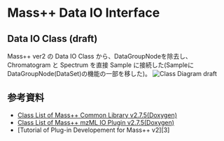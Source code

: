 # Mass++ Data IO Interface

## Data IO Class (draft)
Mass++ ver2 の Data IO Class から、DataGroupNodeを除去し、Chromatogram と Spectrum を直接 Sample に接続した(SampleにDataGroupNode(DataSet)の機能の一部を移した)。
![Class Diagram draft](http://hautbois.jp/~masaki/mspp-common-lib/DataClass_draft1.png "Class diagram of Data IO Class")



## 参考資料
- [Class List of Mass++ Common Library v2.7.5(Doxygen)][1]
- [Class List of Mass++ mzML IO Plugin v2.7.5(Doxygen)][2]
- [Tutorial of Plug-in Developement for Mass++ v2][3]

 
 
 [1]:http://hautbois.jp/~masaki/mspp-common-lib/html/annotated.html
 [2]:http://hautbois.jp/~masaki/mspp-mzmlio/html/annotated.html
